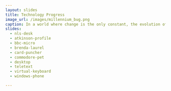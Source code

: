 ```yaml
---
layout: slides
title: Technology Progress
image_url: /images/millennium_bug.png
caption: In a world where change is the only constant, the evolution of computers continues to shape our digital future. From the earliest computing machines to the cutting-edge advancements in artificial intelligence, we're on an unceasing journey of computer progress. Each development, whether a quantum leap or a minor improvement, contributes to a more powerful and connected digital realm. Embrace the future of computing, one byte at a time. 
slides:
  - nls-desk
  - atkinson-profile
  - bbc-micro
  - brenda-laurel
  - card-puncher
  - commodore-pet
  - desktop
  - teletext
  - virtual-keyboard
  - windows-phone

---
```

